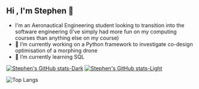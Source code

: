 ## Hi , I'm Stephen 👋

- I'm an Aeronautical Engineering student looking to transition into the software engineering (I've simply had more fun on my computing courses than anything else on my course)
- 🔭 I’m currently working on a Python framework to investigate co-design optimisation of a morphing drone
- 🌱 I’m currently learning SQL

<!-- Github Stats -->
[![Stephen's GitHub stats-Dark](https://github-readme-stats.vercel.app/api?username=shl211&show_icons=true&theme=tokyonight#gh-dark-mode-only)](https://github.com/anuraghazra/github-readme-stats#gh-dark-mode-only)
[![Stephen's GitHub stats-Light](https://github-readme-stats.vercel.app/api?username=shl211&show_icons=true&theme=ambient_gradient#gh-light-mode-only)](https://github.com/anuraghazra/github-readme-stats#gh-light-mode-only)

![Top Langs](https://github-readme-stats.vercel.app/api/top-langs/?username=shl211&layout=compact)

